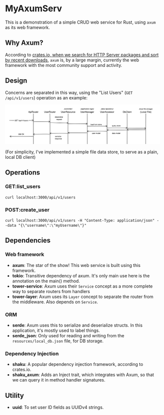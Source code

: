 # MyAxumServ

This is a demonstration of a simple CRUD web service for Rust, using `axum` as its web framework.

## Why Axum?

According to [crates.io, when we search for HTTP Server packages and sort by recent downloads](https://crates.io/categories/web-programming::http-server), `axum` is, by a large margin, currently the web framework with the most community support and activity.

## Design

Concerns are separated in this way, using the "List Users" (`GET /api/v1/users`) operation as an example:

![](docs/images/sequence-diagram-list-users.png)

(For simplicity, I've implemented a simple file data store, to serve as a plain, local DB client)

## Operations

### GET:list_users

```shell
curl localhost:3000/api/v1/users
```

### POST:create_user

```shell
curl localhost:3000/api/v1/users -H "Content-Type: application/json" --data "{\"username\":\"myUsername\"}"
```

## Dependencies

### Web framework
- **axum**: The star of the show! This web service is built using this framework.
- **tokio**: Transitive dependency of axum. It's only main use here is the annotation on the main() method.
- **tower-service**: Axum uses their `Service` concept as a more complete way to separate routers from handlers  
- **tower-layer**:  Axum uses its `Layer` concept to separate the router from the middleware. Also depends on `Service`.

### ORM
- **serde**: Axum uses this to serialize and deserialize structs. In this application, it's mostly used to label things.
- **serde_json**: Only used for reading and writing from the `resources/local_db.json` file, for DB storage.

### Dependency Injection
- **shaku**: A popular dependency injection framework, according to crates.io.
- **shaku_axum**: Adds an Inject trait, which integrates with Axum, so that we can query it in method handler signatures.
  
## Utility
- **uuid**: To set user ID fields as UUIDv4 strings. 